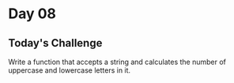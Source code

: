# Day 08
## Today's Challenge
Write a function that accepts a string and calculates the number of uppercase and lowercase letters in it.